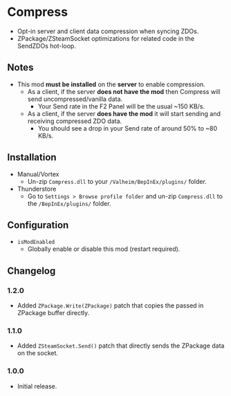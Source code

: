 ﻿# Compress

  * Opt-in server and client data compression when syncing ZDOs.
  * ZPackage/ZSteamSocket optimizations for related code in the SendZDOs hot-loop.

## Notes

  * This mod **must be installed** on the **server** to enable compression.
    * As a client, if the server **does not have the mod** then Compress will send uncompressed/vanilla data.
      * Your Send rate in the F2 Panel will be the usual ~150 KB/s.
    * As a client, if the server **does have the mod** it will start sending and receiving compressed ZDO data.
      * You should see a drop in your Send rate of around 50% to ~80 KB/s.

## Installation

  * Manual/Vortex
    * Un-zip `Compress.dll` to your `/Valheim/BepInEx/plugins/` folder.
  * Thunderstore
    * Go to `Settings > Browse profile folder` and un-zip `Compress.dll` to the `/BepInEx/plugins/` folder.

## Configuration

  * `isModEnabled`
    * Globally enable or disable this mod (restart required).

## Changelog

### 1.2.0

  * Added `ZPackage.Write(ZPackage)` patch that copies the passed in ZPackage buffer directly.

### 1.1.0

  * Added `ZSteamSocket.Send()` patch that directly sends the ZPackage data on the socket.

### 1.0.0

  * Initial release.